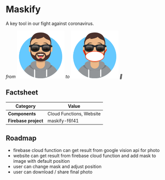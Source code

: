 # Maskify
A key tool in our fight against coronavirus.

_from
<img width="150" src="https://github.com/holistic-web/maskify/raw/master/assets/no-mask.png">
to
<img width="150" src="https://github.com/holistic-web/maskify/raw/master/assets/mask.png">
🥳_

## Factsheet
| **Category**         | **Value**                |
|----------------------|--------------------------|
| **Components**       | Cloud Functions, Website |
| **Firebase project** | maskify-f6f41            |

## Roadmap
- firebase cloud function can get result from google vision api for photo
- website can get result from firebase cloud function and add mask to image with default position
- user can change mask and adjust position
- user can download / share final photo